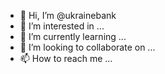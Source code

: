 - 👋 Hi, I’m @ukrainebank
- 👀 I’m interested in ...
- 🌱 I’m currently learning ...
- 💞️ I’m looking to collaborate on ...
- 📫 How to reach me ...

<!---
ukrainebank/ukrainebank is a ✨ special ✨ repository because its `README.md` (this file) appears on your GitHub profile.
You can click the Preview link to take a look at your changes.
--->
